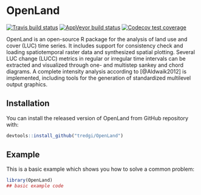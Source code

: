 
<!-- README.md is generated from README.Rmd. Please edit that file -->

# OpenLand

<!-- badges: start -->

[![Travis build
status](https://travis-ci.com/tredgi/OpenLand.svg?branch=master)](https://travis-ci.com/tredgi/OpenLand)
[![AppVeyor build
status](https://ci.appveyor.com/api/projects/status/github/tredgi/OpenLand?branch=master&svg=true)](https://ci.appveyor.com/project/tredgi/OpenLand)
[![Codecov test
coverage](https://codecov.io/gh/tredgi/OpenLand/branch/master/graph/badge.svg)](https://codecov.io/gh/tredgi/OpenLand?branch=master)
<!-- badges: end -->

OpenLand is an open-source R package for the analysis of land use and
cover (LUC) time series. It includes support for consistency check and
loading spatiotemporal raster data and synthesized spatial plotting.
Several LUC change (LUCC) metrics in regular or irregular time intervals
can be extracted and visualized through one- and multistep sankey and
chord diagrams. A complete intensity analysis according to
\[@Aldwaik2012\] is implemented, including tools for the generation of
standardized multilevel output graphics.

## Installation

You can install the released version of OpenLand from GitHub repository
with:

``` r
devtools::install_github("tredgi/OpenLand")
```

## Example

This is a basic example which shows you how to solve a common problem:

``` r
library(OpenLand)
## basic example code
```
